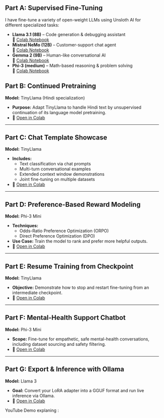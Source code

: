 ## Part A: Supervised Fine-Tuning
I have fine-tune a variety of open-weight LLMs using Unsloth AI for different specialized tasks:

- **Llama 3.1 (8B)** – Code generation & debugging assistant  
  📄 [Colab Notebook](<your-colab-link-here>)  
- **Mistral NeMo (12B)** – Customer-support chat agent  
  📄 [Colab Notebook](<your-colab-link-here>)  
- **Gemma 2 (9B)** – Human-like conversational AI  
  📄 [Colab Notebook](<your-colab-link-here>)  
- **Phi-3 (medium)** – Math-based reasoning & problem solving  
  📄 [Colab Notebook](<your-colab-link-here>)  

## Part B: Continued Pretraining  
**Model:** TinyLlama (Hindi specialization)  
- **Purpose:** Adapt TinyLlama to handle Hindi text by unsupervised continuation of its language model pretraining.  
- 📄 [Open in Colab](<your-colab-link-here>)

---

## Part C: Chat Template Showcase  
**Model:** TinyLlama  
- **Includes:**  
  - Text classification via chat prompts  
  - Multi-turn conversational examples  
  - Extended context window demonstrations  
  - Joint fine-tuning on multiple datasets  
- 📄 [Open in Colab](<your-colab-link-here>)

---

## Part D: Preference-Based Reward Modeling  
**Model:** Phi-3 Mini  
- **Techniques:**  
  - Odds-Ratio Preference Optimization (ORPO)  
  - Direct Preference Optimization (DPO)  
- **Use Case:** Train the model to rank and prefer more helpful outputs.  
- 📄 [Open in Colab](<your-colab-link-here>)

---

## Part E: Resume Training from Checkpoint  
**Model:** TinyLlama  
- **Objective:** Demonstrate how to stop and restart fine-tuning from an intermediate checkpoint.  
- 📄 [Open in Colab](<your-colab-link-here>)

---

## Part F: Mental-Health Support Chatbot  
**Model:** Phi-3 Mini  
- **Scope:** Fine-tune for empathetic, safe mental-health conversations, including dataset sourcing and safety filtering.  
- 📄 [Open in Colab](<your-colab-link-here>)

---

## Part G: Export & Inference with Ollama  
**Model:** Llama 3  
- **Goal:** Convert your LoRA adapter into a GGUF format and run live inference via Ollama.  
- 📄 [Open in Colab](<your-colab-link-here>)


YouTube Demo explaning : 
